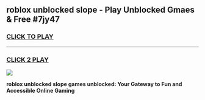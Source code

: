 
## roblox unblocked slope - Play Unblocked Gmaes & Free #7jy47
<h3>
<a href="https://news.freeplayer.one?title=roblox_unblocked_slope&ref=03M">CLICK TO PLAY</a></h3>
<hr>

<h3>
<a href="https://news.freeplayer.one?title=roblox_unblocked_slope&ref=03M">CLICK 2 PLAY</a>
  
</h3>

<a href="https://news.freeplayer.one?title=roblox_unblocked_slope&ref=03M"><img src="https://clearcache.store/games.png"></a>


**roblox unblocked slope games unblocked: Your Gateway to Fun and Accessible Online Gaming**
